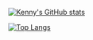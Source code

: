 [![Kenny's GitHub stats](https://github-readme-stats.vercel.app/api?username=alibekkenny&show_icons=true&theme=cobalt)](https://github.com/anuraghazra/github-readme-stats)

[![Top Langs](https://github-readme-stats.vercel.app/api/top-langs/?username=alibekkenny&layout=compact&theme=cobalt)](https://github.com/anuraghazra/github-readme-stats)
